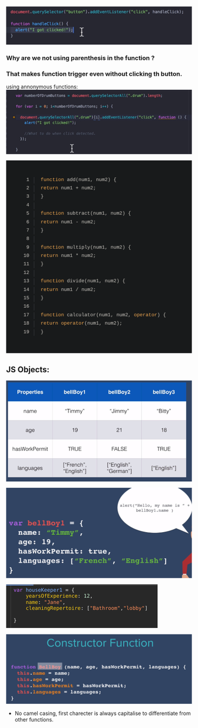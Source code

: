 
![Alt text](image-93.png)

### Why are we not using parenthesis in the function ?

### That makes function trigger even without clicking th button.


using annonymous functions:  
![Alt text](image-94.png)

![Alt text](image-95.png)



## JS Objects:

![Alt text](image-96.png)

![Alt text](image-97.png)

![Alt text](image-98.png)

![Alt text](image-99.png)

- No camel casing, first charecter is always capitalise to differentiate from other functions.
